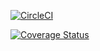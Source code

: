 
 [![CircleCI](https://circleci.com/gh/El-Tech01/WitsStudentRecruitment.svg?style=svg)](https://circleci.com/gh/El-Tech01/WitsStudentRecruitment)

[![Coverage Status](https://coveralls.io/repos/github/El-Tech01/WitsStudentRecruitment/badge.png)](https://coveralls.io/github/El-Tech01/WitsStudentRecruitment)
